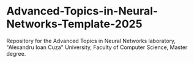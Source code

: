 # Advanced-Topics-in-Neural-Networks-Template-2025
Repository for the Advanced Topics in Neural Networks laboratory, "Alexandru Ioan Cuza" University, Faculty of Computer Science, Master degree.
